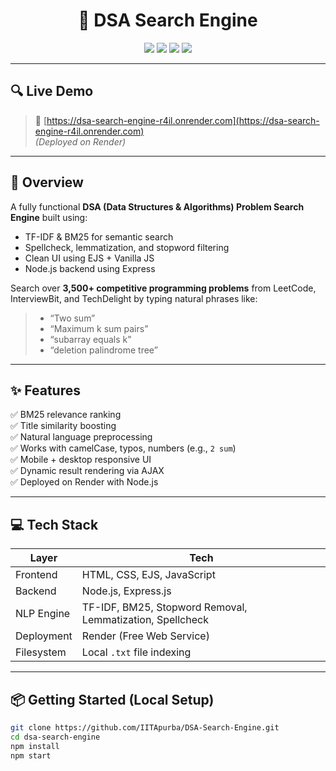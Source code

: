 <h1 align="center">🧠 DSA Search Engine</h1>

<p align="center">
  <img src="https://img.shields.io/badge/Tech-Node.js%2FExpress-brightgreen?style=flat-square" />
  <img src="https://img.shields.io/badge/Frontend-EJS%20%2F%20CSS-blueviolet?style=flat-square" />
  <img src="https://img.shields.io/badge/Search%20Model-TF--IDF%20%2B%20BM25-blue?style=flat-square" />
  <img src="https://img.shields.io/badge/Status-Deployed-green?style=flat-square" />
</p>

---

## 🔍 Live Demo

> 🚀 [https://dsa-search-engine-r4il.onrender.com](https://dsa-search-engine-r4il.onrender.com)  
> _(Deployed on Render)_

---

## 📖 Overview

A fully functional **DSA (Data Structures & Algorithms) Problem Search Engine** built using:

- TF-IDF & BM25 for semantic search
- Spellcheck, lemmatization, and stopword filtering
- Clean UI using EJS + Vanilla JS
- Node.js backend using Express

Search over **3,500+ competitive programming problems** from LeetCode, InterviewBit, and TechDelight by typing natural phrases like:

> - “Two sum”
> - “Maximum k sum pairs”
> - “subarray equals k”
> - “deletion palindrome tree”

---

## ✨ Features

✅ BM25 relevance ranking  
✅ Title similarity boosting  
✅ Natural language preprocessing  
✅ Works with camelCase, typos, numbers (e.g., `2 sum`)  
✅ Mobile + desktop responsive UI  
✅ Dynamic result rendering via AJAX  
✅ Deployed on Render with Node.js

---

## 💻 Tech Stack

| Layer      | Tech                                                      |
| ---------- | --------------------------------------------------------- |
| Frontend   | HTML, CSS, EJS, JavaScript                                |
| Backend    | Node.js, Express.js                                       |
| NLP Engine | TF-IDF, BM25, Stopword Removal, Lemmatization, Spellcheck |
| Deployment | Render (Free Web Service)                                 |
| Filesystem | Local `.txt` file indexing                                |

---

## 📦 Getting Started (Local Setup)

```bash
git clone https://github.com/IITApurba/DSA-Search-Engine.git
cd dsa-search-engine
npm install
npm start
```
